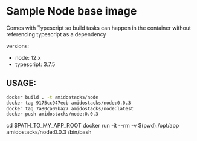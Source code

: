 # Sample Node base image

Comes with Typescript so build tasks can happen in the container without referencing typescript as a dependency

versions:
  - node: 12.x
  - typescript: 3.7.5


USAGE:
---


```bash
docker build . -t amidostacks/node
docker tag 9175cc947ecb amidostacks/node:0.0.3
docker tag 7a80ca09ba27 amidostacks/node:latest
docker push amidostacks/node:0.0.3
```


cd $PATH_TO_MY_APP_ROOT
docker run -it --rm -v $(pwd):/opt/app amidostacks/node:0.0.3 /bin/bash
